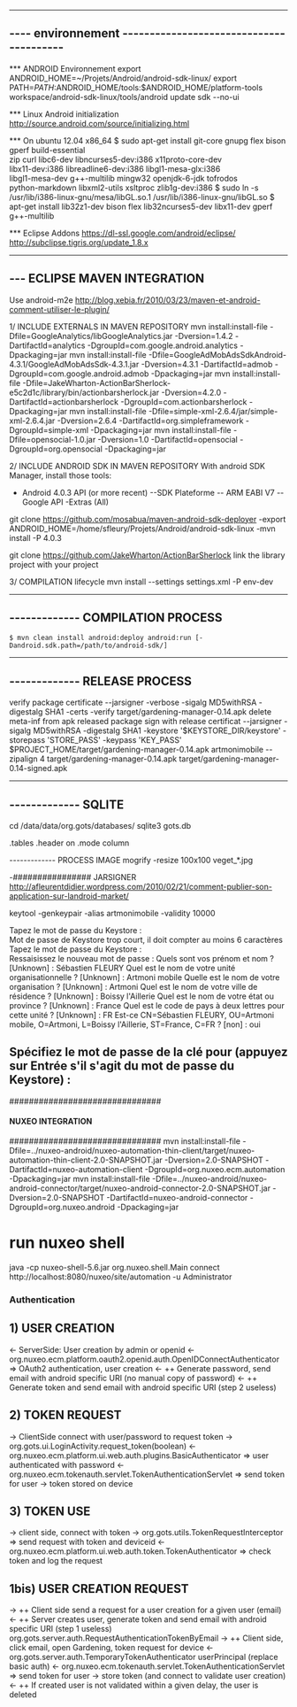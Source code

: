--------------------------------------------------------
---- environnement ----------------------------------------
--------------------------------------------------------
*** ANDROID Environnement
export ANDROID_HOME=~/Projets/Android/android-sdk-linux/
export PATH=$PATH:$ANDROID_HOME/tools:$ANDROID_HOME/platform-tools
workspace/android-sdk-linux/tools/android update sdk --no-ui

*** Linux Android initialization
http://source.android.com/source/initializing.html


*** On ubuntu 12.04 x86_64
$ sudo apt-get install git-core gnupg flex bison gperf build-essential \
  zip curl libc6-dev libncurses5-dev:i386 x11proto-core-dev \
  libx11-dev:i386 libreadline6-dev:i386 libgl1-mesa-glx:i386 \
  libgl1-mesa-dev g++-multilib mingw32 openjdk-6-jdk tofrodos \
  python-markdown libxml2-utils xsltproc zlib1g-dev:i386
$ sudo ln -s /usr/lib/i386-linux-gnu/mesa/libGL.so.1 /usr/lib/i386-linux-gnu/libGL.so
$ apt-get install   lib32z1-dev bison flex lib32ncurses5-dev libx11-dev gperf g++-multilib

*** Eclipse Addons
https://dl-ssl.google.com/android/eclipse/
http://subclipse.tigris.org/update_1.8.x

--------------------------------------------------------
--- ECLIPSE MAVEN INTEGRATION
--------------------------------------------------------
Use android-m2e
http://blog.xebia.fr/2010/03/23/maven-et-android-comment-utiliser-le-plugin/

1/ INCLUDE EXTERNALS IN MAVEN REPOSITORY
mvn install:install-file -Dfile=GoogleAnalytics/libGoogleAnalytics.jar -Dversion=1.4.2 -DartifactId=analytics -DgroupId=com.google.android.analytics -Dpackaging=jar
mvn install:install-file -Dfile=GoogleAdMobAdsSdkAndroid-4.3.1/GoogleAdMobAdsSdk-4.3.1.jar -Dversion=4.3.1 -DartifactId=admob -DgroupId=com.google.android.admob -Dpackaging=jar
mvn install:install-file -Dfile=JakeWharton-ActionBarSherlock-e5c2d1c/library/bin/actionbarsherlock.jar -Dversion=4.2.0 -DartifactId=actionbarsherlock -DgroupId=com.actionbarsherlock -Dpackaging=jar
mvn install:install-file -Dfile=simple-xml-2.6.4/jar/simple-xml-2.6.4.jar -Dversion=2.6.4 -DartifactId=org.simpleframework -DgroupId=simple-xml -Dpackaging=jar
mvn install:install-file -Dfile=opensocial-1.0.jar -Dversion=1.0 -DartifactId=opensocial -DgroupId=org.opensocial -Dpackaging=jar

2/ INCLUDE ANDROID SDK IN MAVEN REPOSITORY
With android SDK Manager, install those tools:
- Android 4.0.3 API (or more recent) 
--SDK Plateforme
-- ARM EABI V7
-- Google API
-Extras (All)

git clone https://github.com/mosabua/maven-android-sdk-deployer
-export ANDROID_HOME=/home/sfleury/Projets/Android/android-sdk-linux
-mvn install -P 4.0.3

git clone https://github.com/JakeWharton/ActionBarSherlock
link the library project with your project

3/ COMPILATION lifecycle
mvn install --settings settings.xml -P env-dev

--------------------------------------------------------
------------- COMPILATION PROCESS 
--------------------------------------------------------

    $ mvn clean install android:deploy android:run [-Dandroid.sdk.path=/path/to/android-sdk/]
 
--------------------------------------------------------
------------- RELEASE PROCESS 
--------------------------------------------------------
verify package certificate
--jarsigner -verbose -sigalg MD5withRSA -digestalg SHA1 -certs -verify target/gardening-manager-0.14.apk
delete meta-inf from apk released package 
sign with release certificat
--jarsigner -sigalg MD5withRSA -digestalg SHA1 -keystore '$KEYSTORE_DIR/keystore' -storepass 'STORE_PASS' -keypass 'KEY_PASS' $PROJECT_HOME/target/gardening-manager-0.14.apk artmonimobile
--zipalign  4 target/gardening-manager-0.14.apk target/gardening-manager-0.14-signed.apk

--------------------------------------------------------
------------- SQLITE
--------------------------------------------------------
cd /data/data/org.gots/databases/
sqlite3 gots.db

.tables
.header on
.mode column

------------- PROCESS IMAGE
mogrify -resize 100x100 veget_*.jpg

-################ JARSIGNER
http://afleurentdidier.wordpress.com/2010/02/21/comment-publier-son-application-sur-landroid-market/

keytool -genkeypair -alias artmonimobile -validity 10000

Tapez le mot de passe du Keystore :  
Mot de passe de Keystore trop court, il doit compter au moins 6 caractères
Tapez le mot de passe du Keystore :  
Ressaisissez le nouveau mot de passe : 
Quels sont vos prénom et nom ?
  [Unknown] :  Sébastien FLEURY
Quel est le nom de votre unité organisationnelle ?
  [Unknown] :  Artmoni mobile
Quelle est le nom de votre organisation ?
  [Unknown] :  Artmoni
Quel est le nom de votre ville de résidence ?
  [Unknown] :  Boissy l'Aillerie
Quel est le nom de votre état ou province ?
  [Unknown] :  France
Quel est le code de pays à deux lettres pour cette unité ?
  [Unknown] :  FR
Est-ce CN=Sébastien FLEURY, OU=Artmoni mobile, O=Artmoni, L=Boissy l'Aillerie, ST=France, C=FR ?
  [non] :  oui

Spécifiez le mot de passe de la clé pour <artmonimobile>
	(appuyez sur Entrée s'il s'agit du mot de passe du Keystore) : 
-

###############################
#### NUXEO INTEGRATION
###############################
mvn install:install-file -Dfile=../nuxeo-android/nuxeo-automation-thin-client/target/nuxeo-automation-thin-client-2.0-SNAPSHOT.jar -Dversion=2.0-SNAPSHOT -DartifactId=nuxeo-automation-client -DgroupId=org.nuxeo.ecm.automation -Dpackaging=jar
mvn install:install-file -Dfile=../nuxeo-android/nuxeo-android-connector/target/nuxeo-android-connector-2.0-SNAPSHOT.jar -Dversion=2.0-SNAPSHOT -DartifactId=nuxeo-android-connector -DgroupId=org.nuxeo.android -Dpackaging=jar

# run nuxeo shell
java -cp nuxeo-shell-5.6.jar org.nuxeo.shell.Main
connect http://localhost:8080/nuxeo/site/automation -u Administrator


### Authentication
## 1) USER CREATION
<- ServerSide: User creation by admin or openid
<- org.nuxeo.ecm.platform.oauth2.openid.auth.OpenIDConnectAuthenticator => OAuth2 authentication, user creation
<- ++ Generate password, send email with android specific URI (no manual copy of password)
<- ++ Generate token and send email with android specific URI (step 2 useless)

## 2) TOKEN REQUEST
-> ClientSide connect with user/password to request token 
-> org.gots.ui.LoginActivity.request_token(boolean)
<- org.nuxeo.ecm.platform.ui.web.auth.plugins.BasicAuthenticator => user authenticated with password
<- org.nuxeo.ecm.tokenauth.servlet.TokenAuthenticationServlet => send token for user
-> token stored on device

## 3) TOKEN USE
-> client side, connect with token
-> org.gots.utils.TokenRequestInterceptor => send request with token and deviceid
<- org.nuxeo.ecm.platform.ui.web.auth.token.TokenAuthenticator => check token and log the request

## 1bis) USER CREATION REQUEST
-> ++ Client side send a request for a user creation for a given user (email)
<- ++ Server creates user, generate token and send email with android specific URI (step 1 useless)
org.gots.server.auth.RequestAuthenticationTokenByEmail
-> ++ Client side, click email, open Gardening, token request for device
<- org.gots.server.auth.TemporaryTokenAuthenticator userPrincipal (replace basic auth)
<- org.nuxeo.ecm.tokenauth.servlet.TokenAuthenticationServlet => send token for user
-> store token (and connect to validate user creation)
<- ++ If created user is not validated within a given delay, the user is deleted

